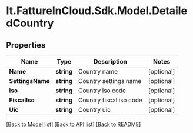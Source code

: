 # It.FattureInCloud.Sdk.Model.DetailedCountry

## Properties

Name | Type | Description | Notes
------------ | ------------- | ------------- | -------------
**Name** | **string** | Country name | [optional] 
**SettingsName** | **string** | Country settings name | [optional] 
**Iso** | **string** | Country iso code | [optional] 
**FiscalIso** | **string** | Country fiscal iso code | [optional] 
**Uic** | **string** | Country uic | [optional] 

[[Back to Model list]](../README.md#documentation-for-models) [[Back to API list]](../README.md#documentation-for-api-endpoints) [[Back to README]](../README.md)


